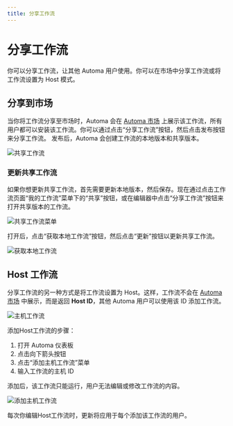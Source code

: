 ```yaml
---
title: 分享工作流
---
```


# 分享工作流
你可以分享工作流，让其他 Automa 用户使用。你可以在市场中分享工作流或将工作流设置为 Host 模式。

## 分享到市场

当你将工作流分享至市场时，Automa 会在 [Automa 市场](https://www.automa.site/marketplace) 上展示该工作流，所有用户都可以安装该工作流。你可以通过点击“分享工作流”按钮，然后点击发布按钮来分享工作流。
发布后，Automa 会创建工作流的本地版本和共享版本。

![共享工作流](https://s3.ap-southeast-1.amazonaws.com/automa-pub/i/2024/12/02/12ev72-18.png)

### 更新共享工作流

如果你想更新共享工作流，首先需要更新本地版本，然后保存。现在通过点击工作流页面“我的工作流”菜单下的“共享”按钮，或在编辑器中点击“分享工作流”按钮来打开共享版本的工作流。

![共享工作流菜单](https://s3.ap-southeast-1.amazonaws.com/automa-pub/i/2024/12/02/12ev71-km.png)

打开后，点击“获取本地工作流”按钮，然后点击“更新”按钮以更新共享工作流。

![获取本地工作流](https://s3.ap-southeast-1.amazonaws.com/automa-pub/i/2024/12/02/12ev72-zq.png)

## Host 工作流
分享工作流的另一种方式是将工作流设置为 Host。这样，工作流不会在 [Automa 市场](https://www.automa.site/marketplace) 中展示，而是返回 **Host ID**，其他 Automa 用户可以使用该 ID 添加工作流。

![主机工作流](https://s3.ap-southeast-1.amazonaws.com/automa-pub/i/2024/12/02/12ev72-ao.png)

添加Host工作流的步骤：
1. 打开 Automa 仪表板
2. 点击向下箭头按钮
3. 点击“添加主机工作流”菜单
4. 输入工作流的主机 ID

添加后，该工作流只能运行，用户无法编辑或修改工作流的内容。

![添加主机工作流](https://s3.ap-southeast-1.amazonaws.com/automa-pub/i/2024/12/02/12ev72-cl.png)

每次你编辑Host工作流时，更新将应用于每个添加该工作流的用户。